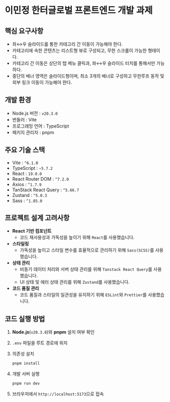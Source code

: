 # 이민정 한터글로벌 프론트엔드 개발 과제

## 핵심 요구사항

- 좌↔️우 슬라이드를 통한 카테고리 간 이동이 가능해야 한다.
- 카테고리에 속한 콘텐츠는 리스트형 뷰로 구성되고, 무한 스크롤이 가능한 형태이다.
- 카테고리 간 이동은 상단의 탭 메뉴 클릭과, 좌↔️우 슬라이드 터치를 통해서만 가능하다.
- 중단의 배너 영역은 슬라이드형이며, 최소 3개의 배너로 구성하고 무한루프 동작 및 외부 링크 이동이 가능해야 한다.

## 개발 환경

- Node.js 버전 : `v20.3.0`
- 번들러 : Vite
- 프로그래밍 언어 : TypeScript
- 패키지 관리자 : pnpm

## 주요 기술 스택

- Vite : `^6.1.0`
- TypeScript : `~5.7.2`
- React : `19.0.0`
- React Router DOM : `^7.2.0`
- Axios : `^1.7.9`
- TanStack React Query : `^5.66.7`
- Zustand : `^5.0.3`
- Sass : `^1.85.0`

## 프로젝트 설계 고려사항

- **React 기반 컴포넌트**
  - 코드 재사용성과 가독성을 높이기 위해 `React`를 사용했습니다.
- **스타일링**
  - 가독성을 높이고 스타일 변수를 효율적으로 관리하기 위해 `Sass(SCSS)`를 사용했습니다.
- **상태 관리**
  - 비동기 데이터 처리와 서버 상태 관리를 위해 `Tanstack React Query`를 사용했습니다.
  - UI 상태 및 에러 상태 관리를 위해 `Zustand`를 사용했습니다.
- **코드 품질 관리**
  - 코드 품질과 스타일의 일관성을 유지하기 위해 `ESLint`와 `Prettier`를 사용했습니다.

## 코드 실행 방법

1. **Node.js**(`v20.3.0`)와 **pnpm** 설치 여부 확인

2. `.env` 파일을 루트 경로에 위치

3. 의존성 설치

   ```bash
   pnpm install
   ```

4. 개발 서버 실행

   ```bash
   pnpm run dev
   ```

5. 브라우저에서 `http://localhost:5173`으로 접속
